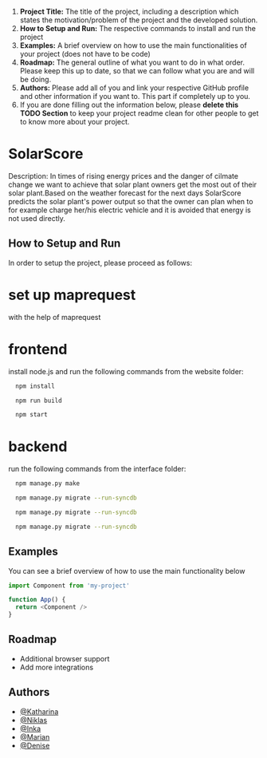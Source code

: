 1. **Project Title:** The title of the project, including a description which states the motivation/problem of the project and the developed solution.
2. **How to Setup and Run:** The respective commands to install and run the project
3. **Examples:** A brief overview on how to use the main functionalities of your project (does not have to be code)
4. **Roadmap:** The general outline of what you want to do in what order. Please keep this up to date, so that we can follow what you are and will be doing.
5. **Authors:** Please add all of you and link your respective GitHub profile and other information if you want to. This part if completely up to you.
6. If you are done filling out the information below, please **delete this TODO Section** to keep your project readme clean for other people to get to know more about your project.

# SolarScore

Description: In times of rising energy prices and the danger of cilmate change we want to achieve that solar plant owners get the most out of their solar plant.Based on the weather forecast for the next days SolarScore predicts the solar plant's power output so that the owner can plan when to for example charge her/his electric vehicle and it is avoided that energy is not used directly. 

## How to Setup and Run

In order to setup the project, please proceed as follows:

# set up maprequest

with the help of maprequest 


# frontend
 
install node.js and run the following commands from the website folder:

```bash
  npm install
```

```bash
  npm run build
```

```bash
  npm start
```
# backend

run the following commands from the interface folder:

```bash
  npm manage.py make
```

```bash
  npm manage.py migrate --run-syncdb
```
```bash
  npm manage.py migrate --run-syncdb
```
```bash
  npm manage.py migrate --run-syncdb
```


## Examples

You can see a brief overview of how to use the main functionality below

```javascript
import Component from 'my-project'

function App() {
  return <Component />
}
```

  
## Roadmap

- Additional browser support
- Add more integrations

  
## Authors

- [@Katharina](https://github.com/KatWeid)
- [@Niklas](https://github.com/WeitzelN)
- [@Inka](https://github.com/JuaKaliKubwa)
- [@Marian](https://github.com/Kallonaut)
- [@Denise](https://github.com/DeniseGrunert)
